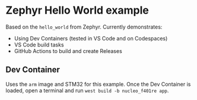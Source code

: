# Zephyr Hello World example

Based on the `hello_world` from Zephyr. Currently demonstrates:

* Using Dev Containers (tested in VS Code and on Codespaces)
* VS Code build tasks
* GitHub Actions to build and create Releases

## Dev Container

Uses the `arm` image and STM32 for this example. Once the Dev Container is loaded, open a terminal and run `west build -b nucleo_f401re app`.
